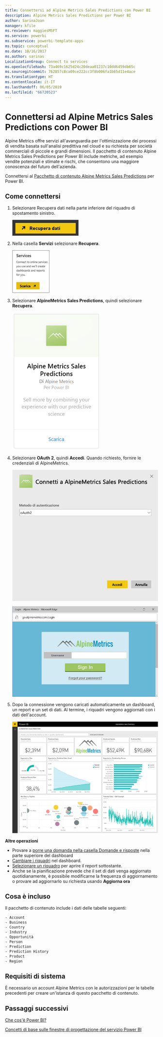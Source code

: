 ```yaml
---
title: Connettersi ad Alpine Metrics Sales Predictions con Power BI
description: Alpine Metrics Sales Predictions per Power BI
author: SarinaJoan
manager: kfile
ms.reviewer: maggiesMSFT
ms.service: powerbi
ms.subservice: powerbi-template-apps
ms.topic: conceptual
ms.date: 10/16/2017
ms.author: sarinas
LocalizationGroup: Connect to services
ms.openlocfilehash: 73a469c1625d24c20deaa01237c10dd6459db65c
ms.sourcegitcommit: 762857c8ca09ce222cc3f8b006fa1b65d11e4ace
ms.translationtype: HT
ms.contentlocale: it-IT
ms.lasthandoff: 06/05/2019
ms.locfileid: "66720523"
---
```

# <a name="connect-to-alpine-metrics-sales-predictions-with-power-bi"></a>Connettersi ad Alpine Metrics Sales Predictions con Power BI
Alpine Metrics offre servizi all'avanguardia per l'ottimizzazione dei processi di vendita basata sull'analisi predittiva nel cloud e su richiesta per società commerciali di piccole e grandi dimensioni. Il pacchetto di contenuto Alpine Metrics Sales Predictions per Power BI include metriche, ad esempio vendite potenziali e stimate e rischi, che consentono una maggiore conoscenza del futuro dell'azienda. 

Connettersi al [Pacchetto di contenuto Alpine Metrics Sales Predictions](https://app.powerbi.com/getdata/services/alpine-metrics) per Power BI.

## <a name="how-to-connect"></a>Come connettersi
1. Selezionare Recupera dati nella parte inferiore del riquadro di spostamento sinistro.  
   
    ![](media/service-connect-to-alpine-metrics/getdata.png)
2. Nella casella **Servizi** selezionare **Recupera**.  
   
    ![](media/service-connect-to-alpine-metrics/services.png)
3. Selezionare **AlpineMetrics Sales Predictions**, quindi selezionare **Recupera**.  
   
    ![](media/service-connect-to-alpine-metrics/alpine.png)
4. Selezionare **OAuth 2**, quindi **Accedi**. Quando richiesto, fornire le credenziali di AlpineMetrics.
   
    ![](media/service-connect-to-alpine-metrics/creds.png)
   
    ![](media/service-connect-to-alpine-metrics/creds2.png)
5. Dopo la connessione vengono caricati automaticamente un dashboard, un report e un set di dati. Al termine, i riquadri vengono aggiornati con i dati dell'account.
   
    ![](media/service-connect-to-alpine-metrics/dashboard.png)

**Altre operazioni**

* Provare a [porre una domanda nella casella Domande e risposte](consumer/end-user-q-and-a.md) nella parte superiore del dashboard
* [Cambiare i riquadri](service-dashboard-edit-tile.md) nel dashboard.
* [Selezionare un riquadro](consumer/end-user-tiles.md) per aprire il report sottostante.
* Anche se la pianificazione prevede che il set di dati venga aggiornato quotidianamente, è possibile modificarne la frequenza di aggiornamento o provare ad aggiornarlo su richiesta usando **Aggiorna ora**

## <a name="whats-included"></a>Cosa è incluso
Il pacchetto di contenuto include i dati delle tabelle seguenti:  

    - Account    
    - Business    
    - Country    
    - Industry    
    - Opportunità  
    - Person  
    - Prediction    
    - Prediction History    
    - Product  
    - Region    

## <a name="system-requirements"></a>Requisiti di sistema
È necessario un account Alpine Metrics con le autorizzazioni per le tabelle precedenti per creare un'istanza di questo pacchetto di contenuto.

## <a name="next-steps"></a>Passaggi successivi
[Che cos'è Power BI?](power-bi-overview.md)

[Concetti di base sulle finestre di progettazione del servizio Power BI](service-basic-concepts.md)


